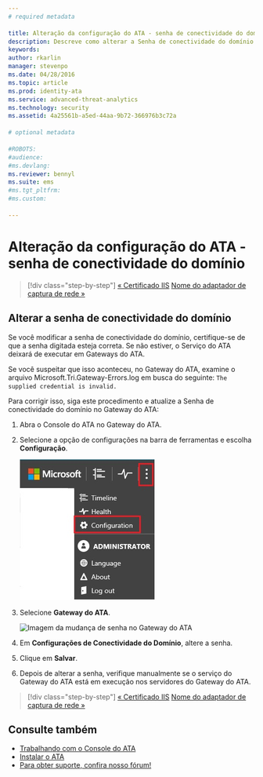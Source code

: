 ```yaml
---
# required metadata

title: Alteração da configuração do ATA - senha de conectividade do domínio | Microsoft Advanced Threat Analytics
description: Descreve como alterar a Senha de conectividade do domínio no Gateway do ATA.
keywords:
author: rkarlin
manager: stevenpo
ms.date: 04/28/2016
ms.topic: article
ms.prod: identity-ata
ms.service: advanced-threat-analytics
ms.technology: security
ms.assetid: 4a25561b-a5ed-44aa-9b72-366976b3c72a

# optional metadata

#ROBOTS:
#audience:
#ms.devlang:
ms.reviewer: bennyl
ms.suite: ems
#ms.tgt_pltfrm:
#ms.custom:

---
```


# Alteração da configuração do ATA - senha de conectividade do domínio

>[!div class="step-by-step"]
[« Certificado IIS](modifying-ata-config-iiscert.md)
[Nome do adaptador de captura de rede »](modifying-ata-config-nicname.md)

## Alterar a senha de conectividade do domínio
Se você modificar a senha de conectividade do domínio, certifique-se de que a senha digitada esteja correta. Se não estiver, o Serviço do ATA deixará de executar em Gateways do ATA.

Se você suspeitar que isso aconteceu, no Gateway do ATA, examine o arquivo Microsoft.Tri.Gateway-Errors.log em busca do seguinte:
`The supplied credential is invalid.`

Para corrigir isso, siga este procedimento e atualize a Senha de conectividade do domínio no Gateway do ATA:

1.  Abra o Console do ATA no Gateway do ATA.

2.  Selecione a opção de configurações na barra de ferramentas e escolha **Configuração**.

    ![Ícone Definições de configuração do ATA](media/ATA-config-icon.JPG)

3.  Selecione **Gateway do ATA**.

    ![Imagem da mudança de senha no Gateway do ATA](media/ATA-GW-change-DC-password.JPG)

4.  Em **Configurações de Conectividade do Domínio**, altere a senha.

5.  Clique em **Salvar**.

6.  Depois de alterar a senha, verifique manualmente se o serviço do Gateway do ATA está em execução nos servidores do Gateway do ATA.

>[!div class="step-by-step"]
[« Certificado IIS](modifying-ata-config-iiscert.md)
[Nome do adaptador de captura de rede »](modifying-ata-config-nicname.md)

## Consulte também
- [Trabalhando com o Console do ATA](/advanced-threat-analytics/understand/working-with-ata-console)
- [Instalar o ATA](install-ata.md)
- [Para obter suporte, confira nosso fórum!](https://social.technet.microsoft.com/Forums/security/en-US/home?forum=mata)


<!--HONumber=Apr16_HO2-->


